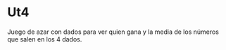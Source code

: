 # Ut4

Juego de azar con dados para ver quien gana y la media de los números que salen en los 4 dados.

